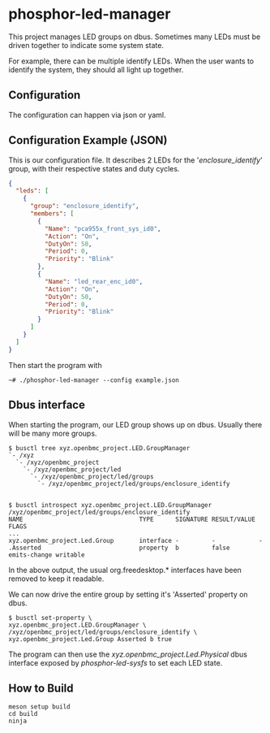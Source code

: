 # phosphor-led-manager

This project manages LED groups on dbus. Sometimes many LEDs must be driven
together to indicate some system state.

For example, there can be multiple identify LEDs. When the user wants to
identify the system, they should all light up together.

## Configuration

The configuration can happen via json or yaml.

## Configuration Example (JSON)

This is our configuration file. It describes 2 LEDs for the
'_enclosure_identify_' group, with their respective states and duty cycles.

```json
{
  "leds": [
    {
      "group": "enclosure_identify",
      "members": [
        {
          "Name": "pca955x_front_sys_id0",
          "Action": "On",
          "DutyOn": 50,
          "Period": 0,
          "Priority": "Blink"
        },
        {
          "Name": "led_rear_enc_id0",
          "Action": "On",
          "DutyOn": 50,
          "Period": 0,
          "Priority": "Blink"
        }
      ]
    }
  ]
}
```

Then start the program with

```text
~# ./phosphor-led-manager --config example.json
```

## Dbus interface

When starting the program, our LED group shows up on dbus. Usually there will be
many more groups.

```text
$ busctl tree xyz.openbmc_project.LED.GroupManager
`- /xyz
  `- /xyz/openbmc_project
    `- /xyz/openbmc_project/led
      `- /xyz/openbmc_project/led/groups
        `- /xyz/openbmc_project/led/groups/enclosure_identify


$ busctl introspect xyz.openbmc_project.LED.GroupManager /xyz/openbmc_project/led/groups/enclosure_identify
NAME                                TYPE      SIGNATURE RESULT/VALUE FLAGS
...
xyz.openbmc_project.Led.Group       interface -         -            -
.Asserted                           property  b         false        emits-change writable
```

In the above output, the usual org.freedesktop.\* interfaces have been removed
to keep it readable.

We can now drive the entire group by setting it's 'Asserted' property on dbus.

```text
$ busctl set-property \
xyz.openbmc_project.LED.GroupManager \
/xyz/openbmc_project/led/groups/enclosure_identify \
xyz.openbmc_project.Led.Group Asserted b true
```

The program can then use the _xyz.openbmc_project.Led.Physical_ dbus interface
exposed by _phosphor-led-sysfs_ to set each LED state.

## How to Build

```text
meson setup build
cd build
ninja
```
